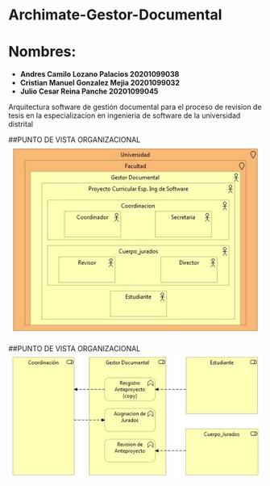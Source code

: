 # Archimate-Gestor-Documental

# Nombres: 	
- **Andres Camilo Lozano Palacios       20201099038**
- **Cristian Manuel Gonzalez Mejia	    20201099032**
- **Julio Cesar Reina Panche		        20201099045**

Arquitectura software de gestión documental para el proceso de revision de tesis en la especializacion en ingenieria de software de la universidad distrital

##PUNTO DE VISTA ORGANIZACIONAL
![PUNTO DE VISTA ORGANIZACIONAL](img/Organizacional.jpg)

##PUNTO DE VISTA ORGANIZACIONAL
![PUNTO DE VISTA FUNCIONES DE NEGOCIO](img/Funciones.jpg)

